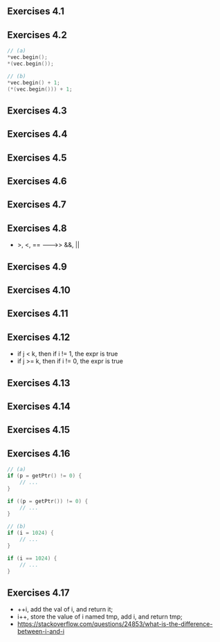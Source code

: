 ## Exercises 4.1

## Exercises 4.2
```c++
// (a)
*vec.begin();
*(vec.begin());

// (b)
*vec.begin() + 1;
(*(vec.begin())) + 1;
```

## Exercises 4.3

## Exercises 4.4

## Exercises 4.5

## Exercises 4.6

## Exercises 4.7

## Exercises 4.8
- \>, <, ==  --->>  &&, ||

## Exercises 4.9
## Exercises 4.10
## Exercises 4.11
## Exercises 4.12
- if j < k, then if i != 1, the expr is true
- if j >= k, then if i != 0, the expr is true

## Exercises 4.13
## Exercises 4.14
## Exercises 4.15
## Exercises 4.16
```c++
// (a) 
if (p = getPtr() != 0) {
    // ... 
}

if ((p = getPtr()) != 0) {
    // ... 
}

// (b)
if (i = 1024) {
    // ... 
}

if (i == 1024) {
    // ... 
}
```

## Exercises 4.17
- ++i, add the val of i, and return it;
- i++, store the value of i named tmp, add i, and return tmp;
- https://stackoverflow.com/questions/24853/what-is-the-difference-between-i-and-i